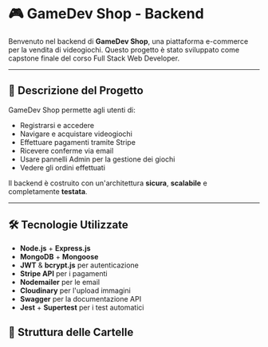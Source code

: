 # 🎮 GameDev Shop - Backend

Benvenuto nel backend di **GameDev Shop**, una piattaforma e-commerce per la vendita di videogiochi. Questo progetto è stato sviluppato come capstone finale del corso Full Stack Web Developer.

---

## 🚀 Descrizione del Progetto

GameDev Shop permette agli utenti di:

- Registrarsi e accedere
- Navigare e acquistare videogiochi
- Effettuare pagamenti tramite Stripe
- Ricevere conferme via email
- Usare pannelli Admin per la gestione dei giochi
- Vedere gli ordini effettuati

Il backend è costruito con un'architettura **sicura**, **scalabile** e completamente **testata**.

---

## 🛠️ Tecnologie Utilizzate

- **Node.js** + **Express.js**
- **MongoDB** + **Mongoose**
- **JWT** & **bcrypt.js** per autenticazione
- **Stripe API** per i pagamenti
- **Nodemailer** per le email
- **Cloudinary** per l'upload immagini
- **Swagger** per la documentazione API
- **Jest** + **Supertest** per i test automatici

## 📁 Struttura delle Cartelle
backend/
│
├── config/ # Configurazioni (DB, Swagger, Cloudinary)
├── controllers/ # Logica di business (auth, games, orders, stripe)
├── middleware/ # Middleware custom (auth, isAdmin, upload)
├── models/ # Modelli Mongoose (User, Game, Order)
├── routes/ # API routes (auth, games, orders, stripe)
├── tests/ # Test automatici con Jest + Supertest
├── utils/ # Utility (mailer nodemailer)
├── .env # Variabili ambiente (produzione)
├── .env.test # Variabili ambiente (test)
├── server.js # Punto di ingresso dell'app
└── README.md # Questo file


---

## 🧪 Come Avviare il Progetto in Locale

> Assicurati di avere **Node.js** e **MongoDB Atlas URI** validi.

### 1. Clona il repository
```bash
git clone https://github.com/tuo-username/backend-gamedev.git
cd backend-gamedev

2. Installa le dipendenze
npm install

3. Configura le variabili ambiente
PORT=5000
MONGO_URI=your_mongo_uri
JWT_SECRET=your_jwt_secret
STRIPE_SECRET_KEY=your_stripe_key
STRIPE_WEBHOOK_SECRET=your_webhook_secret
CLOUDINARY_NAME=your_cloudinary_name
CLOUDINARY_API_KEY=your_api_key
CLOUDINARY_API_SECRET=your_api_secret
EMAIL_USER=your_email
EMAIL_PASS=your_email_pass

4. Avvia il server
npm run dev

5. Avvia i test
npm test

✅ Test Coperti
Login / Register
Protezione Token
Creazione ordini
Sessioni Stripe
Errori edge-case gestiti
CRUD giochi (Admin)

📘 API Documentation
http://localhost:5000/api-docs

Sviluppato da José Bueso
📧 josephbueso1997al@gmail.com
📧 jose_R_licona12@hotmail.com